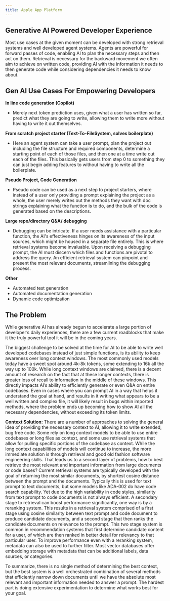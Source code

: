 ```yaml
---
title: Apple App Platform
---
```


## Generative AI Powered Developer Experience

Most use cases at the given moment can be developed with strong retrieval systems and well developed agent systems.  Agents are powerful for forward passes of code, enabling AI to plan the necessary steps and then act on them.  Retrieval is necessary for the backward movement we often aim to achieve on written code, providing AI with the information it needs to then generate code while considering dependencies it needs to know about.


## Gen AI Use Cases For Empowering Developers

<b> In line code generation (Copilot) </b>
- Merely next token prediction uses, given what a user has written so far, predict what they are going to write, allowing them to write more without having to write it out themselves.

<b>From scratch project starter (Text-To-FileSystem, solves boilerplate)</b>
- Here an agent system can take a user prompt, plan the project out including the file structure and required components, determine a starting point of each of those files, and then one at a time write out each of the files.  This basically gets users from step 0 to something they can just begin adding features to without having to write all the boilerplate.

<b>Pseudo Project, Code Generation</b>
- Pseudo code can be used as a next step to project starters, where instead of a user only providing a prompt explaining the project as a whole, the user merely writes out the methods they want with doc strings explaining what the function is to do, and the bulk of the code is generated based on the descriptions.

<b>Large repo/directory Q&A/ debugging</b>
- Debugging can be intricate. If a user needs assistance with a particular function, the AI's effectiveness hinges on its awareness of the input sources, which might be housed in a separate file entirely. This is where retrieval systems become invaluable. Upon receiving a debugging prompt, the AI must discern which files and functions are pivotal to address the query. An efficient retrieval system can pinpoint and present the most relevant documents, streamlining the debugging process.

<b>Other</b>
- Automated test generation
- Automated documentation generation
- Dynamic code optimization

## The Problem 

While generative AI has already begun to accelerate a large portion of developer’s daily experiences, there are a few current roadblocks that make it the truly powerful tool it will be in the coming years.  

The biggest challenge to be solved at the time for AI to be able to write well developed codebases instead of just simple functions, is its ability to keep awareness over long context windows.  The most commonly used models today have a sweet spot around 4k-8k tokens, some extending to 16k all the way up to 100k.  While long context windows are claimed, there is a decent amount of research on the fact that at these longer contexts, there is greater loss of recall to information in the middle of these windows.  This directly impacts AI’s ability to efficiently generate or even Q&A on entire codebases.  Even in cases where you can prompt AI in a way that helps it understand the goal at hand, and results in it writing what appears to be a well written and complex file, it will likely result in bugs within imported methods, where the problem ends up becoming how to show AI all the necessary dependencies, without exceeding its token limits.  

<b>Context Solution:</b>
There are a number of approaches to solving the general idea of providing the necessary context to AI, allowing it to write extended, bug free code.  Some rely on long context models to be able to use entire codebases or long files as context, and some use retrieval systems that allow for pulling specific portions of the codebase as context.  While the long context capabilities of models will continue to increase, the more immediate solution is through retrieval and good old fashion software engineering skills.  That leads us to a second layer of problems, how to best retrieve the most relevant and important information from large documents or code bases?  Current retrieval systems are typically developed with the goal of returning the most similar documents, by shortest cosine distance between the prompt and the documents.  Typically this is used for text prompt to text documents, but some models like ADA-002 do have code search capability.  Yet due to the high variability in code styles, similarity from text prompt to code documents is not always efficient.  A secondary stage to retrieval can boost performance significantly, one way is by a reranking system.  This results in a retrieval system comprised of a first stage using cosine similarity between text prompt and code document to produce candidate documents, and a second stage that then ranks the candidate documents on relevance to the prompt.  This two stage system is common in recommendation systems that first determine candidate content for a user, of which are then ranked in better detail for relevancy to that particular user.  To improve performance even with a reranking system, metadata can also be used to further filter.  Most vector databases offer embedding storage with metadata that can be additional labels, data sources, or categories.  

To summarize, there is no single method of determining the best context, but the best system is a well orchestrated combination of several methods that efficiently narrow down documents until we have the absolute most relevant and important information needed to answer a prompt.  The hardest part is doing extensive experimentation to determine what works best for your goal.  
